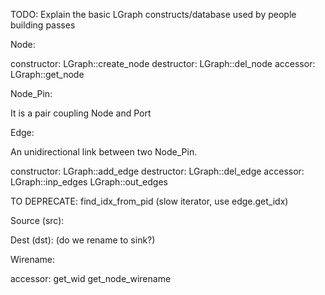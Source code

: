 
TODO: Explain the basic LGraph constructs/database used by people building passes

Node:

  constructor:
    LGraph::create_node
  destructor:
    LGraph::del_node
  accessor:
    LGraph::get_node

Node_Pin:

  It is a pair coupling Node and Port

Edge:

  An unidirectional link between two Node_Pin.

  constructor:
    LGraph::add_edge
  destructor:
    LGraph::del_edge
  accessor:
    LGraph::inp_edges
    LGraph::out_edges

  TO DEPRECATE:
    find_idx_from_pid
    (slow iterator, use edge.get_idx)

Source (src):

Dest (dst): (do we rename to sink?)

Wirename:

  accessor:
    get_wid
    get_node_wirename

